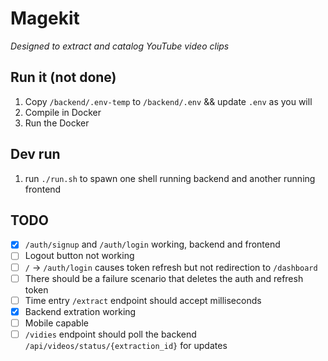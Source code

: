 # Magekit
*Designed to extract and catalog YouTube video clips*

## Run it (not done)
1. Copy `/backend/.env-temp` to `/backend/.env` && update `.env` as you will
2. Compile in Docker
3. Run the Docker

## Dev run
1. run `./run.sh` to spawn one shell running backend and another running frontend

## TODO
- [x] `/auth/signup` and `/auth/login` working, backend and frontend
- [ ] Logout button not working
- [ ] `/` -> `/auth/login` causes token refresh but not redirection to `/dashboard`
- [ ] There should be a failure scenario that deletes the auth and refresh token
- [ ] Time entry `/extract` endpoint should accept milliseconds
- [x] Backend extration working
- [ ] Mobile capable
- [ ] `/vidies` endpoint should poll the backend `/api/videos/status/{extraction_id}` for updates
